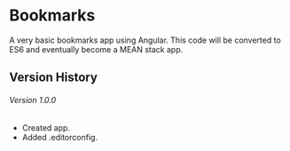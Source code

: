 # Bookmarks

A very basic bookmarks app using Angular.  This code will be converted to ES6 and eventually become a MEAN stack app.


## Version History

###### Version 1.0.0
- Created app.
- Added .editorconfig.
